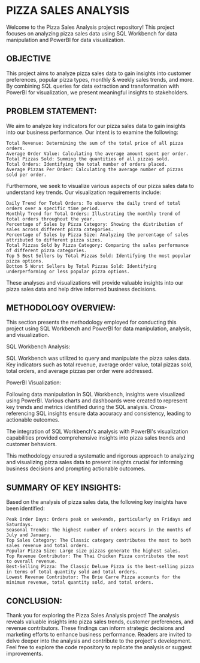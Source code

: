 
# PIZZA SALES ANALYSIS

Welcome to the Pizza Sales Analysis project repository! This project focuses on analyzing pizza sales data using SQL Workbench for data manipulation and PowerBI for data visualization.



## OBJECTIVE

This project aims to analyze pizza sales data to gain insights into customer preferences, popular pizza types, monthly & weekly sales trends, and more. By combining SQL queries for data extraction and transformation with PowerBI for visualization, we present meaningful insights to stakeholders.


## PROBLEM STATEMENT:

We aim to analyze key indicators for our pizza sales data to gain insights into our business performance. Our intent is to examine the following:

    Total Revenue: Determining the sum of the total price of all pizza orders.
    Average Order Value: Calculating the average amount spent per order.
    Total Pizzas Sold: Summing the quantities of all pizzas sold.
    Total Orders: Identifying the total number of orders placed.
    Average Pizzas Per Order: Calculating the average number of pizzas sold per order.

Furthermore, we seek to visualize various aspects of our pizza sales data to understand key trends. Our visualization requirements include:

    Daily Trend for Total Orders: To observe the daily trend of total orders over a specific time period.
    Monthly Trend for Total Orders: Illustrating the monthly trend of total orders throughout the year.
    Percentage of Sales by Pizza Category: Showing the distribution of sales across different pizza categories.
    Percentage of Sales by Pizza Size: Analyzing the percentage of sales attributed to different pizza sizes.
    Total Pizzas Sold by Pizza Category: Comparing the sales performance of different pizza categories.
    Top 5 Best Sellers by Total Pizzas Sold: Identifying the most popular pizza options.
    Bottom 5 Worst Sellers by Total Pizzas Sold: Identifying underperforming or less popular pizza options.

These analyses and visualizations will provide valuable insights into our pizza sales data and help drive informed business decisions.


## METHODOLOGY OVERVIEW:

This section presents the methodology employed for conducting this project using SQL Workbench and PowerBI for data manipulation, analysis, and visualization.

SQL Workbench Analysis:

SQL Workbench was utilized to query and manipulate the pizza sales data. Key indicators such as total revenue, average order value, total pizzas sold, total orders, and average pizzas per order were addressed.

PowerBI Visualization:

Following data manipulation in SQL Workbench, insights were visualized using PowerBI. Various charts and dashboards were created to represent key trends and metrics identified during the SQL analysis. Cross-referencing SQL insights ensure data accuracy and consistency, leading to actionable outcomes.

The integration of SQL Workbench's analysis with PowerBI's visualization capabilities provided comprehensive insights into pizza sales trends and customer behaviors. 

This methodology ensured a systematic and rigorous approach to analyzing and visualizing pizza sales data  to present insights crucial for informing business decisions and prompting actionable outcomes.


## SUMMARY OF KEY INSIGHTS:

Based on the analysis of pizza sales data, the following key insights have been identified:

    Peak Order Days: Orders peak on weekends, particularly on Fridays and Saturdays.
    Seasonal Trends: The highest number of orders occurs in the months of July and January.
    Top Sales Category: The Classic category contributes the most to both sales revenue and total orders.
    Popular Pizza Size: Large size pizzas generate the highest sales.
    Top Revenue Contributor: The Thai Chicken Pizza contributes the most to overall revenue.
    Best-Selling Pizza: The Classic Deluxe Pizza is the best-selling pizza in terms of total quantity sold and total orders.
    Lowest Revenue Contributor: The Brie Carre Pizza accounts for the minimum revenue, total quantity sold, and total orders.



## CONCLUSION:

Thank you for exploring the Pizza Sales Analysis project! The analysis reveals valuable insights into pizza sales trends, customer preferences, and revenue contributors. These findings can inform strategic decisions and marketing efforts to enhance business performance. Readers are invited to delve deeper into the analysis and contribute to the project's development. Feel free to explore the code repository to replicate the analysis or suggest improvements.
